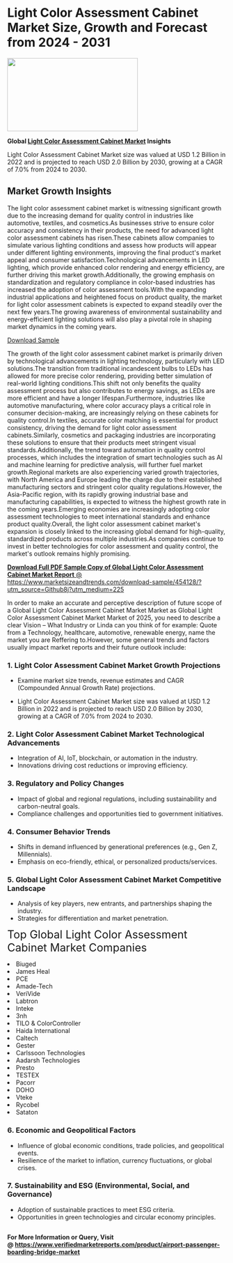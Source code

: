 <H1>Light Color Assessment Cabinet Market Size, Growth and Forecast from 2024 - 2031</H1><img class="aligncenter size-medium wp-image-584254" src="https://thirdeyenews.in/wp-content/uploads/2024/09/Global-Market-Research-300x168.jpeg" alt="" width="300" height="168" /><p><strong>Global&nbsp;<a href="https://www.marketsizeandtrends.com/download-sample/454128/?utm_source=Github8j?utm_medium=225">Light Color Assessment Cabinet Market</a> Insights</strong></p><p>Light Color Assessment Cabinet Market size was valued at USD 1.2 Billion in 2022 and is projected to reach USD 2.0 Billion by 2030, growing at a CAGR of 7.0% from 2024 to 2030.</p><p><h2>Market Growth Insights</h2> <p>The light color assessment cabinet market is witnessing significant growth due to the increasing demand for quality control in industries like automotive, textiles, and cosmetics.As businesses strive to ensure color accuracy and consistency in their products, the need for advanced light color assessment cabinets has risen.These cabinets allow companies to simulate various lighting conditions and assess how products will appear under different lighting environments, improving the final product's market appeal and consumer satisfaction.Technological advancements in LED lighting, which provide enhanced color rendering and energy efficiency, are further driving this market growth.Additionally, the growing emphasis on standardization and regulatory compliance in color-based industries has increased the adoption of color assessment tools.With the expanding industrial applications and heightened focus on product quality, the market for light color assessment cabinets is expected to expand steadily over the next few years.The growing awareness of environmental sustainability and energy-efficient lighting solutions will also play a pivotal role in shaping market dynamics in the coming years.</p> <p><a href="#">Download Sample</a></p> <p>The growth of the light color assessment cabinet market is primarily driven by technological advancements in lighting technology, particularly with LED solutions.The transition from traditional incandescent bulbs to LEDs has allowed for more precise color rendering, providing better simulation of real-world lighting conditions.This shift not only benefits the quality assessment process but also contributes to energy savings, as LEDs are more efficient and have a longer lifespan.Furthermore, industries like automotive manufacturing, where color accuracy plays a critical role in consumer decision-making, are increasingly relying on these cabinets for quality control.In textiles, accurate color matching is essential for product consistency, driving the demand for light color assessment cabinets.Similarly, cosmetics and packaging industries are incorporating these solutions to ensure that their products meet stringent visual standards.Additionally, the trend toward automation in quality control processes, which includes the integration of smart technologies such as AI and machine learning for predictive analysis, will further fuel market growth.Regional markets are also experiencing varied growth trajectories, with North America and Europe leading the charge due to their established manufacturing sectors and stringent color quality regulations.However, the Asia-Pacific region, with its rapidly growing industrial base and manufacturing capabilities, is expected to witness the highest growth rate in the coming years.Emerging economies are increasingly adopting color assessment technologies to meet international standards and enhance product quality.Overall, the light color assessment cabinet market's expansion is closely linked to the increasing global demand for high-quality, standardized products across multiple industries.As companies continue to invest in better technologies for color assessment and quality control, the market's outlook remains highly promising.</p> <p><a href="#"></p><p><span class=""><strong>Download Full PDF Sample Copy of Global Light Color Assessment Cabinet Market Report</strong> @ <a href="https://www.marketsizeandtrends.com/download-sample/454128/?utm_source=Github8j?utm_medium=225" target="_blank">https://www.marketsizeandtrends.com/download-sample/454128/?utm_source=Github8j?utm_medium=225</a></span></p><p>In order to make an accurate and perceptive description of future scope of a Global&nbsp;Light Color Assessment Cabinet Market Market as Global&nbsp;Light Color Assessment Cabinet Market Market of 2025, you need to describe a clear Vision &ndash; What Industry or Linda can you think of for example: Quote from a Technology, healthcare, automotive, renewable energy, name the market you are Reffering to.However, some general trends and factors usually impact market reports and their future outlook include:</p><h3>1.&nbsp;<strong>Light Color Assessment Cabinet Market Growth Projections</strong></h3><ul><li>Examine market size trends, revenue estimates and CAGR (Compounded Annual Growth Rate) projections.</li><li><p>Light Color Assessment Cabinet Market size was valued at USD 1.2 Billion in 2022 and is projected to reach USD 2.0 Billion by 2030, growing at a CAGR of 7.0% from 2024 to 2030.</p></li></ul><h3>2.&nbsp;<strong>Light Color Assessment Cabinet Market Technological Advancements</strong></h3><ul><li>Integration of AI, IoT, blockchain, or automation in the industry.</li><li>Innovations driving cost reductions or improving efficiency.</li></ul><h3>3.&nbsp;<strong>Regulatory and Policy Changes</strong></h3><ul><li>Impact of global and regional regulations, including sustainability and carbon-neutral goals.</li><li>Compliance challenges and opportunities tied to government initiatives.</li></ul><h3>4.&nbsp;<strong>Consumer Behavior Trends</strong></h3><ul><li>Shifts in demand influenced by generational preferences (e.g., Gen Z, Millennials).</li><li>Emphasis on eco-friendly, ethical, or personalized products/services.</li></ul><h3>5.&nbsp;<strong>Global Light Color Assessment Cabinet Market Competitive Landscape</strong></h3><ul><li>Analysis of key players, new entrants, and partnerships shaping the industry.</li><li>Strategies for differentiation and market penetration.</li></ul><p data-pm-slice="1 1 []"><span style="color: inherit; font-family: inherit; font-size: 25px;">Top Global Light Color Assessment Cabinet Market Companies</span></p><div class="" data-test-id=""><p><li>Biuged</li><li> James Heal</li><li> PCE</li><li> Amade-Tech</li><li> VeriVide</li><li> Labtron</li><li> Inteke</li><li> 3nh</li><li> TILO & ColorController</li><li> Haida International</li><li> Caltech</li><li> Gester</li><li> Carlssoon Technologies</li><li> Aadarsh Technologies</li><li> Presto</li><li> TESTEX</li><li> Pacorr</li><li> DOHO</li><li> Vteke</li><li> Rycobel</li><li> Sataton</li></p></div><h3>6.&nbsp;<strong>Economic and Geopolitical Factors</strong></h3><ul><li>Influence of global economic conditions, trade policies, and geopolitical events.</li><li>Resilience of the market to inflation, currency fluctuations, or global crises.</li></ul><h3>7.&nbsp;<strong>Sustainability and ESG (Environmental, Social, and Governance)</strong></h3><ul><li>Adoption of sustainable practices to meet ESG criteria.</li><li>Opportunities in green technologies and circular economy principles.</li></ul><h2><strong style="font-size: 14px;">For More Information or Query, Visit @&nbsp;</strong><a style="background-color: #ffffff; font-size: 14px;" href="https://www.marketsizeandtrends.com/report/light-color-assessment-cabinet-market/" target="_blank">https://www.verifiedmarketreports.com/product/airport-passenger-boarding-bridge-market</a></h2>